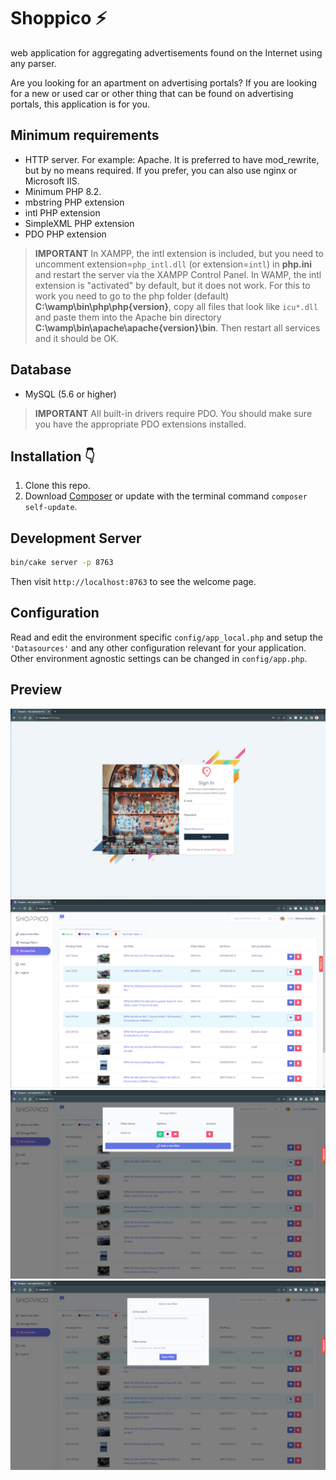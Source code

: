 # Shoppico ⚡
web application for aggregating advertisements found on the Internet using any parser.

Are you looking for an apartment on advertising portals?
If you are looking for a new or used car or other thing that can be found on advertising portals, this application is for you.

## Minimum requirements
* HTTP server. For example: Apache. It is preferred to have mod_rewrite, but by no means required. If you prefer, you can also use nginx or Microsoft IIS.
* Minimum PHP 8.2.
* mbstring PHP extension
* intl PHP extension
* SimpleXML PHP extension
* PDO PHP extension

> **IMPORTANT**
In XAMPP, the intl extension is included, but you need to uncomment extension=`php_intl.dll` (or extension=`intl`) in **php.ini** and restart the server via the XAMPP Control Panel.
In WAMP, the intl extension is "activated" by default, but it does not work. For this to work you need to go to the php folder (default) **C:\wamp\bin\php\php{version}**, copy all files that look like `icu*.dll` and paste them into the Apache bin directory **C:\wamp\bin\apache\apache{version}\bin**. 
Then restart all services and it should be OK.

## Database
* MySQL (5.6 or higher)

> **IMPORTANT**
All built-in drivers require PDO. You should make sure you have the appropriate PDO extensions installed.

## Installation 👇

1. Clone this repo.
2. Download [Composer](https://getcomposer.org/doc/00-intro.md) or update with the terminal command `composer self-update`.

## Development Server 

```sh
bin/cake server -p 8763
```

Then visit `http://localhost:8763` to see the welcome page.

## Configuration

Read and edit the environment specific `config/app_local.php` and setup the 
`'Datasources'` and any other configuration relevant for your application.
Other environment agnostic settings can be changed in `config/app.php`.

## Preview
![Login Page](docs/preview.png "Login Page")
![Login Page](docs/preview2.png "App Dashboard")
![Login Page](docs/preview3.png "App Dashboard | Manage filters")
![Login Page](docs/preview4.png "App Dashboard | Add a new filter")
